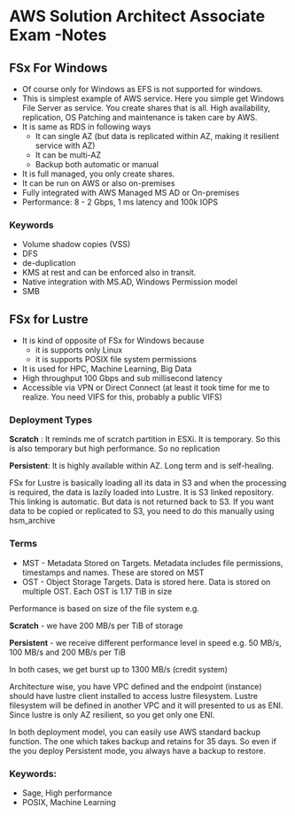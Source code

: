 # AWS Solution Architect Associate Exam -Notes

## FSx For Windows

* Of course only for Windows as EFS is not supported for windows.
* This is simplest example of AWS service. Here you simple get Windows File Server as service. You create shares that is all. High availability, replication, OS Patching and maintenance is taken care by AWS.
* It is same as RDS in following ways
  * It can single AZ (but data is replicated within AZ, making it resilient service with AZ)
  * It can be multi-AZ
  * Backup both automatic or manual
* It is full managed, you only create shares.
* It can be run on AWS or also on-premises
* Fully integrated with AWS Managed MS AD or On-premises
* Performance: 8 - 2 Gbps, 1 ms latency and 100k IOPS

### Keywords

* Volume shadow copies (VSS)
* DFS
* de-duplication
* KMS at rest and can be enforced also in transit.
* Native integration with MS.AD, Windows Permission model
* SMB

## FSx for Lustre

* It is kind of opposite of FSx for Windows because
  * it is supports only Linux
  * it is supports POSIX file system permissions
* It is used for HPC, Machine Learning, Big Data
* High throughput 100 Gbps and sub millisecond latency
* Accessible via VPN or Direct Connect (at least it took time for me to realize. You need VIFS for this, probably a public VIFS)

### Deployment Types

**Scratch** : It reminds me of scratch partition in ESXi. It is temporary. So this is also temporary but high performance. So no replication

**Persistent**: It is highly available within AZ. Long term and is self-healing.

FSx for Lustre is basically loading all its data in S3 and when the processing is required, the data is lazily loaded into Lustre. It is S3 linked repository. This linking is automatic. But data is not returned back to S3. If you want data to be copied or replicated to S3, you need to do this manually using hsm_archive

### Terms

* MST - Metadata Stored on Targets. Metadata includes file permissions, timestamps and names. These are stored on MST
* OST - Object Storage Targets. Data is stored here. Data is stored on multiple OST. Each OST is 1.17 TiB in size

Performance is based on size of the file system e.g.

**Scratch** - we have 200 MB/s per TiB of storage

**Persistent** - we receive different performance level in speed e.g. 50 MB/s, 100 MB/s and 200 MB/s per TiB

In both cases, we get burst up to 1300 MB/s (credit system)

Architecture wise, you have VPC defined and the endpoint (instance) should have lustre client installed to access lustre filesystem. Lustre filesystem will be defined in another VPC and it will presented to us as ENI. Since lustre is only AZ resilient, so you get only one ENI.

In both deployment model, you can easily use AWS standard backup function. The one which takes backup and retains for 35 days. So even if the you deploy Persistent mode, you always have a backup to restore.

### Keywords:

* Sage, High performance
* POSIX, Machine Learning